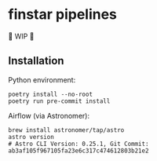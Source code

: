 # finstar pipelines

🚧 WIP 🚧

## Installation

Python environment:

```
poetry install --no-root
poetry run pre-commit install
```

Airflow (via Astronomer):

```
brew install astronomer/tap/astro
astro version
# Astro CLI Version: 0.25.1, Git Commit: ab3af105f967105fa23e6c317c474612803b21e2
```
